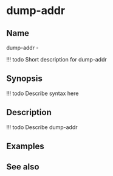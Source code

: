 

# dump-addr


## Name
dump-addr - 

<!-- prettier-ignore -->
!!! todo
     Short description for dump-addr

## Synopsis
<!-- prettier-ignore -->
!!! todo
    Describe syntax here

## Description
<!-- prettier-ignore -->
!!! todo
    Describe dump-addr

## Examples

## See also


